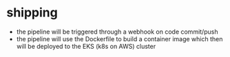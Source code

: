 # shipping
- the pipeline will be triggered through a webhook on code commit/push
- the pipeline will use the Dockerfile to build a container image which then will be deployed to the EKS (k8s on AWS) cluster
